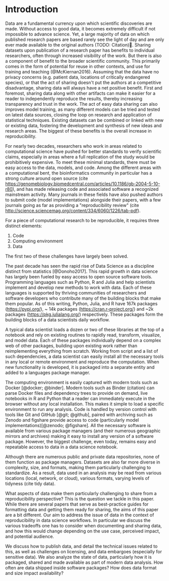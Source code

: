 
# Introduction

Data are a fundamental currency upon which scientific discoveries are made. Without access to good data, it becomes extremely difficult if not impossible to advance science. Yet, a large majority of data on which published research papers are based rarely see the light of day and are only ever made available to the original authors (TODO: Citation).  Sharing datasets upon publication of a research paper has benefits to individual researchers, often through increased visibility of the work. But there is also a component of benefit to the broader scientific community. This primarily comes in the form of potential for reuse in other contexts, and use for training and teaching (@McKiernan2016). Assuming that the data have no privacy concerns (e.g. patient data, locations of critically endangered species), or that the act of sharing doesn't put the authors at a competitive disadvantage, sharing data will always have a net positive benefit. First and foremost, sharing data along with other artifacts can make it easier for a reader to independently reproduce the results, thereby increasing transparency and trust in the work. The act of easy data sharing can also improves model training, as many different models can be tried and tested on latest data sources, closing the loop on research and application of statistical techniques. Existing datasets can be combined or linked with new or existing data, fostering the development and synthesis of new ideas and research areas. The biggest of these benefits is the overall increase in reproducibility.

For nearly two decades, researchers who work in areas related to computational science have pushed for better standards to verify scientific claims, especially in areas where a full replication of the study would be prohibitively expensive. To meet these minimal standards, there must be easy access to the data, models, and code. Among the different areas with a computational bent, the bioinformatics community in particular has a strong culture around open source (cite https://genomebiology.biomedcentral.com/articles/10.1186/gb-2004-5-10-r80), and has made releasing code and associated software a recognized mainstream activity. Many journals in these fields have also pushed authors to submit code (model implementations) alongside their papers, with a few journals going as far as providing a "reproducibility review" (cite http://science.sciencemag.org/content/334/6060/1226/tab-pdf).

For a piece of computational research to be reproducible, it requires three distinct elements:
1. Code
2. Computing environment
3. Data

The first two of these challenges have largely been solved. 

The past decade has seen the rapid rise of Data Science as a discipline distinct from statistics [@Donoho2017]. This rapid growth in data science has largely been fueled by easy access to open source software tools. Programming languages such as Python, R and Julia and help scientists implement and develop new methods to work with data. Each of these languages is supported by thriving communities of researchers and software developers who contribute many of the building blocks that make them popular. As of this writing, Python, Julia, and R have  167k packages (https://pypi.org/), ~ 14k packages (https://cran.r-project.org/) and ~2k  packages (https://pkg.julialang.org/) respectively. These packages form the building blocks of a data scientists daily workflow. 

A typical data scientist loads a dozen or two of these libraries at the top of a notebook and rely on existing routines to rapidly read, transform, visualize, and model data. Each of these packages individually depend on a complex web of other packages, building upon existing work rather than reimplementing everything from scratch. Working from script and a list of such dependencies, a data scientist can easily install all the necessary tools in any local or remote environment and reproduce the computation. When new functionality is developed, it is packaged into a separate entity and added to a languages package manager.

The computing environment is easily captured with modern tools such as Docker [@docker; @binder]. Modern tools such as Binder (citation) can parse Docker files and dependency trees to provide on demand, live notebooks in R and Python that a reader can immediately execute in the browser without any local installation. This makes it simple to load a specific environment to run any analysis. Code is handled by version control with tools like Git and GitHub [@git; @github], paired with archiving such as Zenodo and figshare provide access to code (particularly model implementations)[@zenodo; @figshare]. All the necessary software is available from various package managers (and their numerous geographic mirrors and archives) making it easy to install any version of a software package. However, the biggest challenge, even today, remains easy and repeatable access to data in a data science notebook.

Although there are numerous public and private data repositories, none  of them function as package managers. Datasets are also far more diverse in complexity, size, and formats, making them particularly challenging to standardize. As a result, data used in an analysis may be read from various locations (local, network, or cloud), various formats, varying levels of tidyness (cite tidy data). 

What aspects of data make them particularly challenging to share from a reproducibility perspective? This is the question we tackle in this paper.  While there are several papers that serve as best-practice guides for formatting data and getting them ready for sharing, the aims of this paper are a bit different. Our aim to address the issue of data in the context of reproducibility in data science workflows. In particular we discuss the various tradeoffs one has to consider when documenting and sharing data, and how this would change depending on the use case, perceived impact, and potential audience.

 We discuss how to publish data, and detail the technical issues related to this, as well as challenges on licensing, and data embargoes (especially for sensitive data). We also analyze the state of data, particularly how it is packaged, shared and made available as part of modern data analysis. How often are data shipped inside software packages? How does data format and size impact availability? 
